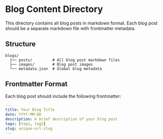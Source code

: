 # Blog Content Directory

This directory contains all blog posts in markdown format. Each blog post should be a separate markdown file with frontmatter metadata.

## Structure

```
blogs/
  ├── posts/         # All blog post markdown files
  ├── images/        # Blog post images
  └── metadata.json  # Global blog metadata
```

## Frontmatter Format

Each blog post should include the following frontmatter:

```yaml
---
title: Your Blog Title
date: YYYY-MM-DD
description: A brief description of your blog post
tags: [tag1, tag2]
slug: unique-url-slug
---
``` 